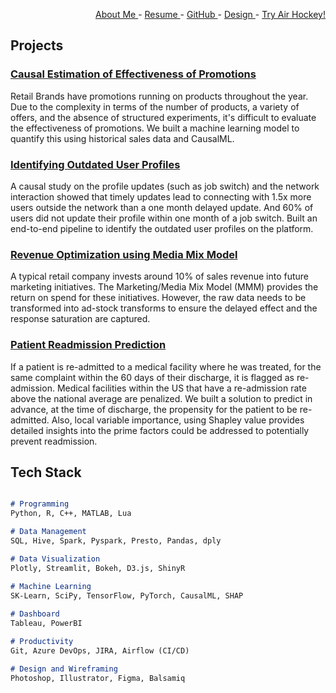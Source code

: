 <div style="text-align: right">
 
   <a href = "https://www.linkedin.com/in/ezhilvelme/" > About Me </a> -
   <a href = "https://drive.google.com/file/d/1LAy5Ol2dtCn14x_uI9mE7Lu4mIqhyvba/view?usp=sharing" > Resume </a> - 
   <a href = "https://github.com/Ezhilvel" > GitHub </a> -
   <a href = "https://www.behance.net/ezhilvelme" > Design </a> -
   <a href = "https://airhockey-love2d.herokuapp.com/" > Try Air Hockey! </a> 

</div>

## Projects


### [Causal Estimation of Effectiveness of Promotions](https://ezhilvel.github.io/portfolio/causalml/)

Retail Brands have promotions running on products throughout the year. Due to the complexity in terms of the number of products, a variety of offers, and the absence of structured experiments, it's difficult to evaluate the effectiveness of promotions. We built a machine learning model to quantify this using historical sales data and CausalML.

### [Identifying Outdated User Profiles]()

A causal study on the profile updates (such as job switch) and the network interaction showed that timely updates lead to connecting with 1.5x more users outside the network than a one month delayed update. And 60% of users did not update their profile within one month of a job switch. Built an end-to-end pipeline to identify the outdated user profiles on the platform.

### [Revenue Optimization using Media Mix Model]()

A typical retail company invests around 10% of sales revenue into future marketing initiatives. The Marketing/Media Mix Model (MMM) provides the return on spend for these initiatives. However, the raw data needs to be transformed into ad-stock transforms to ensure the delayed effect and the response saturation are captured.

### [Patient Readmission Prediction]()

If a patient is re-admitted to a medical facility where he was treated, for the same complaint within the 60 days of their discharge, it is flagged as re-admission. Medical facilities within the US that have a re-admission rate above the national average are penalized. We built a solution to predict in advance, at the time of discharge, the propensity for the patient to be re-admitted. Also, local variable importance, using Shapley value provides detailed insights into 
the prime factors could be addressed to potentially prevent readmission.


## Tech Stack

```markdown

# Programming 
Python, R, C++, MATLAB, Lua

# Data Management
SQL, Hive, Spark, Pyspark, Presto, Pandas, dply

# Data Visualization 
Plotly, Streamlit, Bokeh, D3.js, ShinyR

# Machine Learning
SK-Learn, SciPy, TensorFlow, PyTorch, CausalML, SHAP
 
# Dashboard
Tableau, PowerBI

# Productivity 
Git, Azure DevOps, JIRA, Airflow (CI/CD)

# Design and Wireframing
Photoshop, Illustrator, Figma, Balsamiq

```

